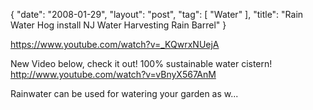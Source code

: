 {
   "date": "2008-01-29",
   "layout": "post",
   "tag": [
      "Water"
   ],
   "title": "Rain Water Hog install NJ Water Harvesting Rain Barrel"
}

https://www.youtube.com/watch?v=_KQwrxNUejA  

New Video below, check it out! 100% sustainable water cistern! http://www.youtube.com/watch?v=vBnyX567AnM 

Rainwater can be used for watering your garden as w...